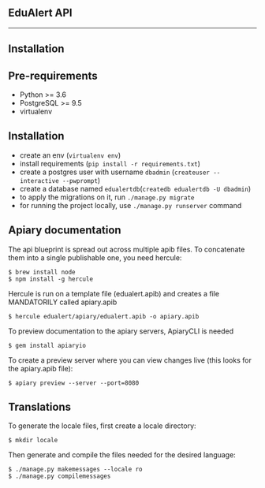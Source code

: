 ## EduAlert API
---

## Installation

## Pre-requirements

- Python >= 3.6
- PostgreSQL >= 9.5
- virtualenv

## Installation

- create an env (`virtualenv env`)
- install requirements (`pip install -r requirements.txt`)
- create a postgres user with username `dbadmin` (`createuser --interactive --pwprompt`)
- create a database named `edualertdb`(`createdb edualertdb -U dbadmin`)
- to apply the migrations on it, run `./manage.py migrate`
- for running the project locally, use `./manage.py runserver` command

## Apiary documentation

The api blueprint is spread out across multiple apib files. To concatenate them into a single publishable one, you need hercule:

    $ brew install node
    $ npm install -g hercule

Hercule is run on a template file (edualert.apib) and creates a file MANDATORILY called apiary.apib

    $ hercule edualert/apiary/edualert.apib -o apiary.apib

To preview documentation to the apiary servers, ApiaryCLI is needed

    $ gem install apiaryio

To create a preview server where you can view changes live (this looks for the apiary.apib file):

    $ apiary preview --server --port=8080

## Translations

To generate the locale files, first create a locale directory:

    $ mkdir locale
    
Then generate and compile the files needed for the desired language:

    $ ./manage.py makemessages --locale ro
    $ ./manage.py compilemessages
